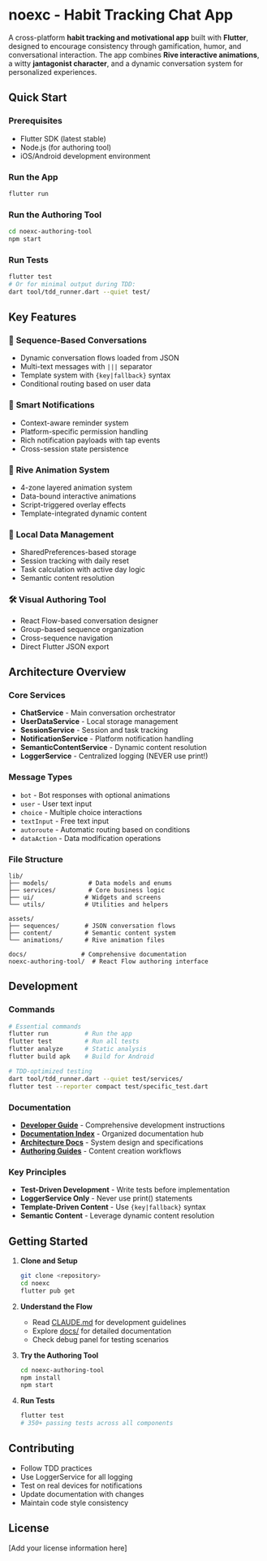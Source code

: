 # noexc - Habit Tracking Chat App

A cross-platform **habit tracking and motivational app** built with **Flutter**, designed to encourage consistency through gamification, humor, and conversational interaction. The app combines **Rive interactive animations**, a witty **jantagonist character**, and a dynamic conversation system for personalized experiences.

## Quick Start

### Prerequisites
- Flutter SDK (latest stable)
- Node.js (for authoring tool)
- iOS/Android development environment

### Run the App
```bash
flutter run
```

### Run the Authoring Tool
```bash
cd noexc-authoring-tool
npm start
```

### Run Tests
```bash
flutter test
# Or for minimal output during TDD:
dart tool/tdd_runner.dart --quiet test/
```

## Key Features

### 🎯 **Sequence-Based Conversations**
- Dynamic conversation flows loaded from JSON
- Multi-text messages with `|||` separator
- Template system with `{key|fallback}` syntax
- Conditional routing based on user data

### 📱 **Smart Notifications**
- Context-aware reminder system
- Platform-specific permission handling
- Rich notification payloads with tap events
- Cross-session state persistence

### 🎨 **Rive Animation System**
- 4-zone layered animation system
- Data-bound interactive animations
- Script-triggered overlay effects
- Template-integrated dynamic content

### 💾 **Local Data Management**
- SharedPreferences-based storage
- Session tracking with daily reset
- Task calculation with active day logic
- Semantic content resolution

### 🛠 **Visual Authoring Tool**
- React Flow-based conversation designer
- Group-based sequence organization
- Cross-sequence navigation
- Direct Flutter JSON export

## Architecture Overview

### Core Services
- **ChatService** - Main conversation orchestrator
- **UserDataService** - Local storage management
- **SessionService** - Session and task tracking
- **NotificationService** - Platform notification handling
- **SemanticContentService** - Dynamic content resolution
- **LoggerService** - Centralized logging (NEVER use print!)

### Message Types
- `bot` - Bot responses with optional animations
- `user` - User text input
- `choice` - Multiple choice interactions
- `textInput` - Free text input
- `autoroute` - Automatic routing based on conditions
- `dataAction` - Data modification operations

### File Structure
```
lib/
├── models/           # Data models and enums
├── services/         # Core business logic
├── ui/              # Widgets and screens
└── utils/           # Utilities and helpers

assets/
├── sequences/       # JSON conversation flows
├── content/         # Semantic content system
└── animations/      # Rive animation files

docs/               # Comprehensive documentation
noexc-authoring-tool/  # React Flow authoring interface
```

## Development

### Commands
```bash
# Essential commands
flutter run          # Run the app
flutter test         # Run all tests
flutter analyze      # Static analysis
flutter build apk    # Build for Android

# TDD-optimized testing
dart tool/tdd_runner.dart --quiet test/services/
flutter test --reporter compact test/specific_test.dart
```

### Documentation
- **[Developer Guide](CLAUDE.md)** - Comprehensive development instructions
- **[Documentation Index](docs/README.md)** - Organized documentation hub
- **[Architecture Docs](docs/architecture/)** - System design and specifications
- **[Authoring Guides](docs/authoring/)** - Content creation workflows

### Key Principles
- **Test-Driven Development** - Write tests before implementation
- **LoggerService Only** - Never use print() statements
- **Template-Driven Content** - Use `{key|fallback}` syntax
- **Semantic Content** - Leverage dynamic content resolution

## Getting Started

1. **Clone and Setup**
   ```bash
   git clone <repository>
   cd noexc
   flutter pub get
   ```

2. **Understand the Flow**
   - Read [CLAUDE.md](CLAUDE.md) for development guidelines
   - Explore [docs/](docs/) for detailed documentation
   - Check debug panel for testing scenarios

3. **Try the Authoring Tool**
   ```bash
   cd noexc-authoring-tool
   npm install
   npm start
   ```

4. **Run Tests**
   ```bash
   flutter test
   # 350+ passing tests across all components
   ```

## Contributing

- Follow TDD practices
- Use LoggerService for all logging
- Test on real devices for notifications
- Update documentation with changes
- Maintain code style consistency

## License

[Add your license information here]
